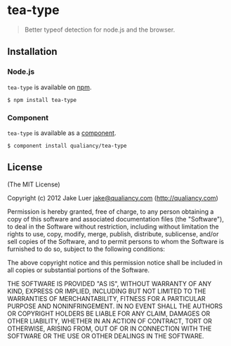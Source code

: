 # tea-type

> Better typeof detection for node.js and the browser.

## Installation

### Node.js

`tea-type` is available on [npm](http://npmjs.org).

    $ npm install tea-type

### Component

`tea-type` is available as a [component](https://github.com/component/component).

    $ component install qualiancy/tea-type

## License

(The MIT License)

Copyright (c) 2012 Jake Luer <jake@qualiancy.com> (http://qualiancy.com)

Permission is hereby granted, free of charge, to any person obtaining a copy
of this software and associated documentation files (the "Software"), to deal
in the Software without restriction, including without limitation the rights
to use, copy, modify, merge, publish, distribute, sublicense, and/or sell
copies of the Software, and to permit persons to whom the Software is
furnished to do so, subject to the following conditions:

The above copyright notice and this permission notice shall be included in
all copies or substantial portions of the Software.

THE SOFTWARE IS PROVIDED "AS IS", WITHOUT WARRANTY OF ANY KIND, EXPRESS OR
IMPLIED, INCLUDING BUT NOT LIMITED TO THE WARRANTIES OF MERCHANTABILITY,
FITNESS FOR A PARTICULAR PURPOSE AND NONINFRINGEMENT. IN NO EVENT SHALL THE
AUTHORS OR COPYRIGHT HOLDERS BE LIABLE FOR ANY CLAIM, DAMAGES OR OTHER
LIABILITY, WHETHER IN AN ACTION OF CONTRACT, TORT OR OTHERWISE, ARISING FROM,
OUT OF OR IN CONNECTION WITH THE SOFTWARE OR THE USE OR OTHER DEALINGS IN
THE SOFTWARE.
